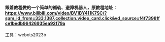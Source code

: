 
#### 跟着教程做的一个简单的循轨、避障机器人，原教程地址：https://www.bilibili.com/video/BV1BY411K7SC/?spm_id_from=333.1387.collection.video_card.click&vd_source=f4f7398ffce1bedb96426935ea92f79a

工具：webots2023b
